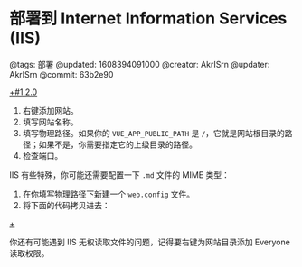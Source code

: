 # 部署到 Internet Information Services (IIS)

@tags: 部署
@updated: 1608394091000
@creator: AkrISrn
@updater: AkrISrn
@commit: 63b2e90

[+#1.2.0](/snippets/version-when-last-update.md)

1. 右键添加网站。
1. 填写网站名称。
1. 填写物理路径。如果你的 `VUE_APP_PUBLIC_PATH` [](/docs/env-vars.md "#") 是 `/`，它就是网站根目录的路径；如果不是，你需要指定它的上级目录的路径。
1. 检查端口。

IIS 有些特殊，你可能还需要配置一下 `.md` 文件的 MIME 类型：

1. 在你填写物理路径下新建一个 `web.config` 文件。
1. 将下面的代码拷贝进去：

[+](/docs/web.config.md)

你还有可能遇到 IIS 无权读取文件的问题，记得要右键为网站目录添加 Everyone 读取权限。
